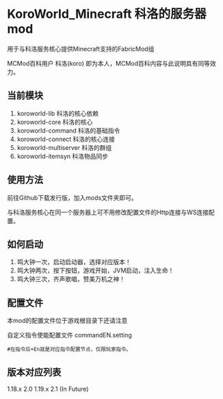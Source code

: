 # KoroWorld_Minecraft 科洛的服务器mod

用于与科洛服务核心提供Minecraft支持的FabricMod组

MCMod百科用户 科洛(koro) 即为本人，MCMod百科内容与此说明具有同等效力。

## 当前模块
1. koroworld-lib 科洛的核心依赖
2. koroworld-core 科洛的核心
3. koroworld-command 科洛的基础指令
4. koroworld-connect 科洛的核心连接
5. koroworld-multiserver 科洛的群组
6. koroworld-itemsyn 科洛物品同步
## 使用方法

前往Github下载发行版，加入mods文件夹即可。

与科洛服务核心在同一个服务器上可不用修改配置文件的Http连接与WS连接配置。

## 如何启动
1. 鸣大钟一次，启动启动器，选择对应版本！
2. 鸣大钟两次，按下按钮，游戏开始，JVM启动，注入生命！
3. 鸣大钟三次，齐声歌唱，赞美万机之神！
## 配置文件

本mod的配置文件位于游戏根目录下还请注意



自定义指令使能配置文件 commandEN.setting
```properties
#在指令后+En就是对应指令配置节点，仅限玩家指令。
```
## 版本对应列表

1.18.x 2.0
1.19.x 2.1 (In Future)